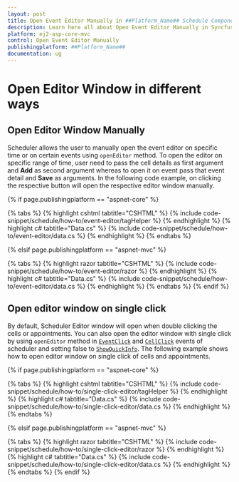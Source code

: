 ```yaml
---
layout: post
title: Open Event Editor Manually in ##Platform_Name## Schedule Component
description: Learn here all about Open Event Editor Manually in Syncfusion ##Platform_Name## Schedule component of Syncfusion Essential JS 2 and more.
platform: ej2-asp-core-mvc
control: Open Event Editor Manually
publishingplatform: ##Platform_Name##
documentation: ug
---
```


# Open Editor Window in different ways

## Open Editor Window Manually

Scheduler allows the user to manually open the event editor on specific time or on certain events using `openEditor` method. To open the editor on specific range of time, user need to pass the cell details as first argument and **Add** as second argument whereas to open it on event pass that event detail and **Save** as arguments. In the following code example, on clicking the respective button will open the respective editor window manually.

{% if page.publishingplatform == "aspnet-core" %}

{% tabs %}
{% highlight cshtml tabtitle="CSHTML" %}
{% include code-snippet/schedule/how-to/event-editor/tagHelper %}
{% endhighlight %}
{% highlight c# tabtitle="Data.cs" %}
{% include code-snippet/schedule/how-to/event-editor/data.cs %}
{% endhighlight %}
{% endtabs %}

{% elsif page.publishingplatform == "aspnet-mvc" %}

{% tabs %}
{% highlight razor tabtitle="CSHTML" %}
{% include code-snippet/schedule/how-to/event-editor/razor %}
{% endhighlight %}
{% highlight c# tabtitle="Data.cs" %}
{% include code-snippet/schedule/how-to/event-editor/data.cs %}
{% endhighlight %}
{% endtabs %}
{% endif %}



## Open editor window on single click

By default, Scheduler Editor window will open when double clicking the cells or appointments. You can also open the editor window with single click by using `openEditor` method in [`EventClick`](https://help.syncfusion.com/cr/aspnetmvc-js2/Syncfusion.EJ2.Schedule.Schedule.html#Syncfusion_EJ2_Schedule_Schedule_EventClick) and [`CellClick`](https://help.syncfusion.com/cr/aspnetmvc-js2/Syncfusion.EJ2.Schedule.Schedule.html#Syncfusion_EJ2_Schedule_Schedule_CellClick) events of scheduler and setting false to [`ShowQuickInfo`](https://help.syncfusion.com/cr/aspnetmvc-js2/Syncfusion.EJ2.Schedule.Schedule.html#Syncfusion_EJ2_Schedule_Schedule_ShowQuickInfo). The following example shows how to open editor window on single click of cells and appointments.

{% if page.publishingplatform == "aspnet-core" %}

{% tabs %}
{% highlight cshtml tabtitle="CSHTML" %}
{% include code-snippet/schedule/how-to/single-click-editor/tagHelper %}
{% endhighlight %}
{% highlight c# tabtitle="Data.cs" %}
{% include code-snippet/schedule/how-to/single-click-editor/data.cs %}
{% endhighlight %}
{% endtabs %}

{% elsif page.publishingplatform == "aspnet-mvc" %}

{% tabs %}
{% highlight razor tabtitle="CSHTML" %}
{% include code-snippet/schedule/how-to/single-click-editor/razor %}
{% endhighlight %}
{% highlight c# tabtitle="Data.cs" %}
{% include code-snippet/schedule/how-to/single-click-editor/data.cs %}
{% endhighlight %}
{% endtabs %}
{% endif %}


